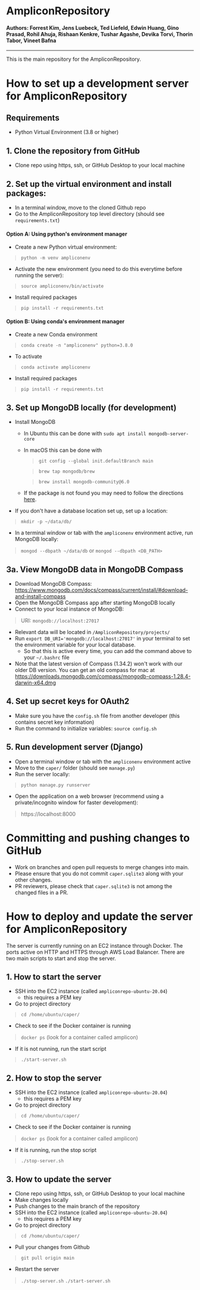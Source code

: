 # AmpliconRepository

#### Authors: Forrest Kim, Jens Luebeck, Ted Liefeld, Edwin Huang, Gino Prasad, Rohil Ahuja, Rishaan Kenkre, Tushar Agashe, Devika Torvi, Thorin Tabor, Vineet Bafna
---

This is the main repository for the AmpliconRepository.

# How to set up a development server for AmpliconRepository

## Requirements
- Python Virtual Environment (3.8 or higher)

## 1. Clone the repository from GitHub
- Clone repo using https, ssh, or GitHub Desktop to your local machine

## 2. Set up the virtual environment and install packages:
- In a terminal window, move to the cloned Github repo
- Go to the AmpliconRepository top level directory (should see `requirements.txt`)
#### Option A: Using python's environment manager
- Create a new Python virtual environment:
> `python -m venv ampliconenv`
- Activate the new environment (you need to do this everytime before running the server):
> `source ampliconenv/bin/activate`
- Install required packages
> `pip install -r requirements.txt`
#### Option B: Using conda's environment manager
- Create a new Conda environment
> `conda create -n "ampliconenv" python=3.8.0`
- To activate
> `conda activate ampliconenv`
- Install required packages
> `pip install -r requirements.txt`



## 3. Set up MongoDB locally (for development)
- Install MongoDB
  - In Ubuntu this can be done with `sudo apt install mongodb-server-core`
  - In macOS this can be done with
    >`git config --global init.defaultBranch main`
    
    >`brew tap mongodb/brew`
    
    >`brew install mongodb-community@6.0`
  - If the package is not found you may need to follow the directions [here](https://www.mongodb.com/docs/manual/tutorial/install-mongodb-on-ubuntu/).
- If you don't have a database location set up, set up a location:
> `mkdir -p ~/data/db/`
- In a terminal window or tab with the `ampliconenv` environment active, run MongoDB locally:
>  `mongod --dbpath ~/data/db` or `mongod --dbpath <DB_PATH>`

## 3a. View MongoDB data in MongoDB Compass
- Download MongoDB Compass: https://www.mongodb.com/docs/compass/current/install/#download-and-install-compass
- Open the MongoDB Compass app after starting MongoDB locally
- Connect to your local instance of MongoDB:
> URI: `mongodb://localhost:27017`
- Relevant data will be located in `/AmpliconRepository/projects/`
- Run `export DB_URI='mongodb://localhost:27017'` in your terminal to set the environment variable for your local database.
  - So that this is active every time, you can add the command above to your `~/.bashrc` file
- Note that the latest version of Compass (1.34.2) won't work with our older DB version.  You can get an old compass for mac at https://downloads.mongodb.com/compass/mongodb-compass-1.28.4-darwin-x64.dmg

## 4. Set up secret keys for OAuth2
- Make sure you have the `config.sh` file from another developer (this contains secret key information)
- Run the command to initialize variables:
`source config.sh`

## 5. Run development server (Django)
- Open a terminal window or tab with the `ampliconenv` environment active
- Move to the `caper/` folder (should see `manage.py`)
- Run the server locally:
> `python manage.py runserver`
- Open the application on a web browser (recommend using a private/incognito window for faster development):
> https://localhost:8000


# Committing and pushing changes to GitHub
- Work on branches and open pull requests to merge changes into main.
- Please ensure that you do not commit `caper.sqlite3` along with your other changes. 
- PR reviewers, please check that `caper.sqlite3` is not among the changed files in a PR.

# How to deploy and update the server for AmpliconRepository
The server is currently running on an EC2 instance through Docker. The ports active on HTTP and HTTPS through AWS Load Balancer. There are two main scripts to start and stop the server.

## 1. How to start the server
- SSH into the EC2 instance (called `ampliconrepo-ubuntu-20.04`)
  - this requires a PEM key
- Go to project directory
> `cd /home/ubuntu/caper/`
- Check to see if the Docker container is running
> `docker ps` (look for a container called amplicon)
- If it is not running, run the start script 
> `./start-server.sh`

## 2. How to stop the server
- SSH into the EC2 instance (called `ampliconrepo-ubuntu-20.04`)
  - this requires a PEM key
- Go to project directory
> `cd /home/ubuntu/caper/`
- Check to see if the Docker container is running
> `docker ps` (look for a container called amplicon)
- If it is running, run the stop script 
> `./stop-server.sh`

## 3. How to update the server
- Clone repo using https, ssh, or GitHub Desktop to your local machine
- Make changes locally 
- Push changes to the main branch of the repository
- SSH into the EC2 instance (called `ampliconrepo-ubuntu-20.04`)
  - this requires a PEM key
- Go to project directory
> `cd /home/ubuntu/caper/`
- Pull your changes from Github
> `git pull origin main`
- Restart the server
> `./stop-server.sh`
> `./start-server.sh`


